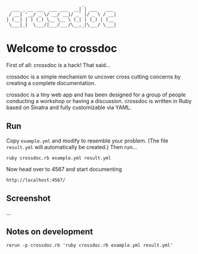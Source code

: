                                 _
      ___ _ __ ___  ___ ___  __| | ___   ___
     / __| '__/ _ \/ __/ __|/ _` |/ _ \ / __|
    | (__| | | (_) \__ \__ \ (_| | (_) | (__
     \___|_|  \___/|___/___/\__,_|\___/ \___|

Welcome to crossdoc
===================

First of all: crossdoc is a hack! That said...

crossdoc is a simple mechanism to uncover cross cutting concerns by
creating a complete documentation.

crossdoc is a tiny web app and has been designed for a group of people
conducting a workshop or having a discussion. crossdoc is written in
Ruby based on Sinatra and fully customizable via YAML.

## Run

Copy `example.yml` and modify to resemble your problem. (The
file `result.yml` will automatically be created.) Then run...

    ruby crossdoc.rb example.yml result.yml

Now head over to 4567 and start documenting

    http://localhost:4567/

## Screenshot

...

## Notes on development

    rerun -p crossdoc.rb 'ruby crossdoc.rb example.yml result.yml'
